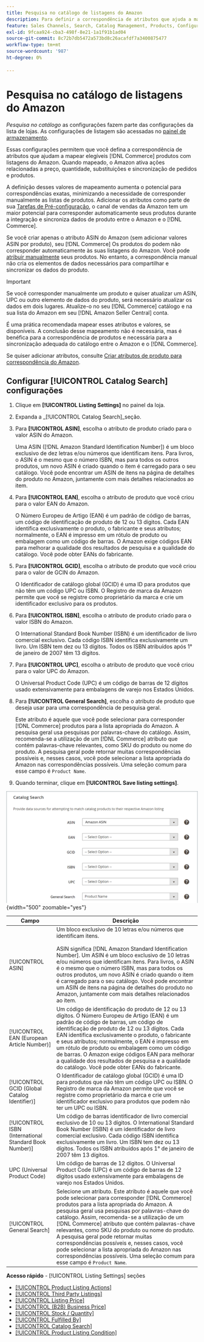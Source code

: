 ```yaml
---
title: Pesquisa no catálogo de listagens do Amazon
description: Para definir a correspondência de atributos que ajuda a mapear produtos de catálogo do Commerce qualificados com listagens do Amazon, atualize as configurações de Pesquisa de catálogo.
feature: Sales Channels, Search, Catalog Management, Products, Configuration
exl-id: 9fcaa924-cba3-498f-8e21-1a1f91b1ad04
source-git-commit: 8c72b7db5472a573bd8c26acafdf7a3400875477
workflow-type: tm+mt
source-wordcount: '987'
ht-degree: 0%

---
```


# Pesquisa no catálogo de listagens do Amazon

_Pesquisa no catálogo_ as configurações fazem parte das configurações da lista de lojas. As configurações de listagem são acessadas no [painel de armazenamento](./amazon-store-dashboard.md).

Essas configurações permitem que você defina a correspondência de atributos que ajudam a mapear elegíveis [!DNL Commerce] produtos com listagens do Amazon. Quando mapeado, o Amazon ativa ações relacionadas a preço, quantidade, substituições e sincronização de pedidos e produtos.

A definição desses valores de mapeamento aumenta o potencial para correspondências exatas, minimizando a necessidade de corresponder manualmente as listas de produtos. Adicionar os atributos como parte de sua [Tarefas de Pré-configuração](./amazon-pre-setup-tasks.md), o canal de vendas da Amazon tem um maior potencial para corresponder automaticamente seus produtos durante a integração e sincroniza dados de produto entre o Amazon e o [!DNL Commerce].

Se você criar apenas o atributo ASIN do Amazon (sem adicionar valores ASIN por produto), seu [!DNL Commerce] Os produtos do podem não corresponder automaticamente às suas listagens do Amazon. Você pode [atribuir manualmente](./creating-assigning-catalog-products.md) seus produtos. No entanto, a correspondência manual não cria os elementos de dados necessários para compartilhar e sincronizar os dados do produto.

>[!IMPORTANT]
>
>Se você corresponder manualmente um produto e quiser atualizar um ASIN, UPC ou outro elemento de dados do produto, será necessário atualizar os dados em dois lugares. Atualize-o no seu [!DNL Commerce] catálogo e na sua lista do Amazon em seu [!DNL Amazon Seller Central] conta.

É uma prática recomendada mapear esses atributos e valores, se disponíveis. A conclusão desse mapeamento não é necessária, mas é benéfica para a correspondência de produtos e necessária para a sincronização adequada do catálogo entre o Amazon e o [!DNL Commerce].

Se quiser adicionar atributos, consulte [Criar atributos de produto para correspondência do Amazon](./ob-creating-magento-attributes.md).

## Configurar [!UICONTROL Catalog Search] configurações

1. Clique em **[!UICONTROL Listing Settings]** no painel da loja.

1. Expanda a _[!UICONTROL Catalog Search]_seção.

1. Para **[!UICONTROL ASIN]**, escolha o atributo de produto criado para o valor ASIN do Amazon.

   Uma ASIN ([!DNL Amazon Standard Identification Number]) é um bloco exclusivo de dez letras e/ou números que identificam itens. Para livros, o ASIN é o mesmo que o número ISBN, mas para todos os outros produtos, um novo ASIN é criado quando o item é carregado para o seu catálogo. Você pode encontrar um ASIN de itens na página de detalhes do produto no Amazon, juntamente com mais detalhes relacionados ao item.

1. Para **[!UICONTROL EAN]**, escolha o atributo de produto que você criou para o valor EAN do Amazon.

   O Número Europeu de Artigo (EAN) é um padrão de código de barras, um código de identificação de produto de 12 ou 13 dígitos. Cada EAN identifica exclusivamente o produto, o fabricante e seus atributos; normalmente, o EAN é impresso em um rótulo de produto ou embalagem como um código de barras. O Amazon exige códigos EAN para melhorar a qualidade dos resultados de pesquisa e a qualidade do catálogo. Você pode obter EANs do fabricante.

1. Para **[!UICONTROL GCID]**, escolha o atributo de produto que você criou para o valor de GCIN do Amazon.

   O Identificador de catálogo global (GCID) é uma ID para produtos que não têm um código UPC ou ISBN. O Registro de marca da Amazon permite que você se registre como proprietário da marca e crie um identificador exclusivo para os produtos.

1. Para **[!UICONTROL ISBN]**, escolha o atributo de produto criado para o valor ISBN do Amazon.

   O International Standard Book Number (ISBN) é um identificador de livro comercial exclusivo. Cada código ISBN identifica exclusivamente um livro. Um ISBN tem dez ou 13 dígitos. Todos os ISBN atribuídos após 1° de janeiro de 2007 têm 13 dígitos.

1. Para **[!UICONTROL UPC]**, escolha o atributo de produto que você criou para o valor UPC do Amazon.

   O Universal Product Code (UPC) é um código de barras de 12 dígitos usado extensivamente para embalagens de varejo nos Estados Unidos.

1. Para **[!UICONTROL General Search]**, escolha o atributo de produto que deseja usar para uma correspondência de pesquisa geral.

   Este atributo é aquele que você pode selecionar para corresponder [!DNL Commerce] produtos para a lista apropriada do Amazon. A pesquisa geral usa pesquisas por palavras-chave do catálogo. Assim, recomenda-se a utilização de um [!DNL Commerce] atributo que contém palavras-chave relevantes, como SKU do produto ou nome do produto. A pesquisa geral pode retornar muitas correspondências possíveis e, nesses casos, você pode selecionar a lista apropriada do Amazon nas correspondências possíveis. Uma seleção comum para esse campo é `Product Name`.

1. Quando terminar, clique em **[!UICONTROL Save listing settings]**.

![Pesquisa no catálogo](assets/amazon-catalog-search.png){width="500" zoomable="yes"}

| Campo | Descrição |
|--------------------------------------------------------|--------------------------------------------------------------------------------------------------------------------------------------------------------------------------------------------------------------------------------------------------------------------------------------------------------------------------------------------------------------------------------------------------------------------------------------------------------------------------------------------------------------------------------------|
| [!UICONTROL ASIN] | Um bloco exclusivo de 10 letras e/ou números que identificam itens.<br><br>ASIN significa [!DNL Amazon Standard Identification Number]. Um ASIN é um bloco exclusivo de 10 letras e/ou números que identificam itens. Para livros, o ASIN é o mesmo que o número ISBN, mas para todos os outros produtos, um novo ASIN é criado quando o item é carregado para o seu catálogo. Você pode encontrar um ASIN de itens na página de detalhes do produto no Amazon, juntamente com mais detalhes relacionados ao item. |
| [!UICONTROL EAN (European Article Number)] | Um código de identificação do produto de 12 ou 13 dígitos. O Número Europeu de Artigo (EAN) é um padrão de código de barras, um código de identificação de produto de 12 ou 13 dígitos. Cada EAN identifica exclusivamente o produto, o fabricante e seus atributos; normalmente, o EAN é impresso em um rótulo de produto ou embalagem como um código de barras. O Amazon exige códigos EAN para melhorar a qualidade dos resultados de pesquisa e a qualidade do catálogo. Você pode obter EANs do fabricante. |
| [!UICONTROL GCID (Global Catalog Identifier)] | O Identificador de catálogo global (GCID) é uma ID para produtos que não têm um código UPC ou ISBN. O Registro de marca da Amazon permite que você se registre como proprietário da marca e crie um identificador exclusivo para produtos que podem não ter um UPC ou ISBN. |
| [!UICONTROL ISBN (International Standard Book Number)] | Um código de barras identificador de livro comercial exclusivo de 10 ou 13 dígitos. O International Standard Book Number (ISBN) é um identificador de livro comercial exclusivo. Cada código ISBN identifica exclusivamente um livro. Um ISBN tem dez ou 13 dígitos. Todos os ISBN atribuídos após 1° de janeiro de 2007 têm 13 dígitos. |
| UPC (Universal Product Code) | Um código de barras de 12 dígitos. O Universal Product Code (UPC) é um código de barras de 12 dígitos usado extensivamente para embalagens de varejo nos Estados Unidos. |
| [!UICONTROL General Search] | Selecione um atributo. Este atributo é aquele que você pode selecionar para corresponder [!DNL Commerce] produtos para a lista apropriada do Amazon. A pesquisa geral usa pesquisas por palavras-chave do catálogo. Assim, recomenda-se a utilização de um [!DNL Commerce] atributo que contém palavras-chave relevantes, como SKU do produto ou nome do produto. A pesquisa geral pode retornar muitas correspondências possíveis e, nesses casos, você pode selecionar a lista apropriada do Amazon nas correspondências possíveis. Uma seleção comum para esse campo é `Product Name`. |

**Acesso rápido** - [!UICONTROL Listing Settings] seções

- [[!UICONTROL Product Listing Actions]](./product-listing-actions.md)
- [[!UICONTROL Third Party Listings]](./third-party-listing-settings.md)
- [[!UICONTROL Listing Price]](./listing-price.md)
- [[!UICONTROL (B2B) Business Price]](./business-pricing.md)
- [[!UICONTROL Stock / Quantity]](./stock-quantity.md)
- [[!UICONTROL Fulfilled By]](./fulfilled-by.md)
- [[!UICONTROL Catalog Search]](./catalog-search.md)
- [[!UICONTROL Product Listing Condition]](./product-listing-condition.md)
